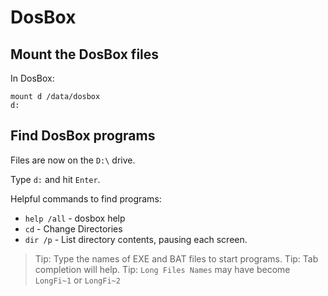 # DosBox

## Mount the DosBox files

In DosBox:

```dos
mount d /data/dosbox
d:
```

## Find DosBox programs

Files are now on the `D:\` drive.

Type `d:` and hit `Enter`.

Helpful commands to find programs:

- `help /all` - dosbox help
- `cd` - Change Directories
- `dir /p` - List directory contents, pausing each screen.

> Tip: Type the names of EXE and BAT files to start programs.
> Tip: Tab completion will help.
> Tip: `Long Files Names` may have become `LongFi~1` or `LongFi~2`
